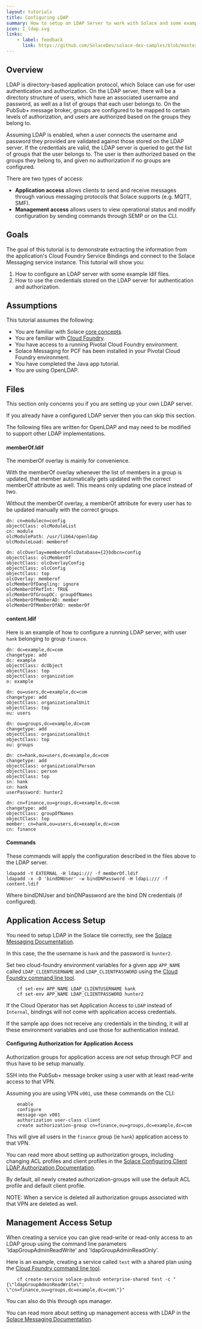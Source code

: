 ```yaml
---
layout: tutorials
title: Configuring LDAP
summary: How to setup an LDAP Server to work with Solace and some examples on how LDAP auth works
icon: I_ldap.svg
links:
    - label: feedback
      link: https://github.com/SolaceDev/solace-dev-samples/blob/master/src/pages/tutorials/cloudfoundry-java/ldap.md
---
```


## Overview

LDAP is directory-based application protocol, which Solace can use for user authentication and authorization.
On the LDAP server, there will be a directory structure of users, which have an associated username and password, as well as a list of groups that each user belongs to.
On the PubSub+ message broker, groups are configured to be mapped to certain levels of authorization, and users are authorized based on the groups they belong to.

Assuming LDAP is enabled, when a user connects the username and password they provided are validated against those stored on the LDAP server.
If the credentials are valid, the LDAP server is queried to get the list of groups that the user belongs to.
The user is then authorized based on the groups they belong to, and given no authorization if no groups are configured.

There are two types of access:

* **Application access** allows clients to send and receive messages through various messaging protocols that Solace supports (e.g. MQTT, SMF).
* **Management access** allows users to view operational status and modify configuration by sending commands through SEMP or on the CLI.

## Goals

The goal of this tutorial is to demonstrate extracting the information from the application's Cloud Foundry Service Bindings and connect to the Solace Messaging service instance.  This tutorial will show you:

1. How to configure an LDAP server with some example ldif files.
1. How to use the credentials stored on the LDAP server for authentication and authorization.

## Assumptions

This tutorial assumes the following:

* You are familiar with Solace [core concepts](https://docs.solace.com/PubSub-Basics/Core-Concepts.htm).
* You are familiar with [Cloud Foundry](https://www.cloudfoundry.org/).
* You have access to a running Pivotal Cloud Foundry environment.
* Solace Messaging for PCF has been installed in your Pivotal Cloud Foundry environment.
* You have completed the Java app tutorial.
* You are using OpenLDAP.

## Files

This section only concerns you if you are setting up your own LDAP server.

If you already have a configured LDAP server then you can skip this section.

The following files are written for OpenLDAP and may need to be modified to support other LDAP implementations.

#### memberOf.ldif

The memberOf overlay is mainly for convenience.

With the memberOf overlay whenever the list of members in a group is updated, that member automatically gets updated with the correct memberOf attribute as well. This means only updating one place instead of two.

Without the memberOf overlay, a memberOf attribute for every user has to be updated manually with the correct groups.

```
dn: cn=modulecn=config
objectClass: olcModuleList
cn: module
olcModulePath: /usr/lib64/openldap
olcModuleLoad: memberof

dn: olcOverlay=memberofolcDatabase={2}bdbcn=config
objectClass: olcMemberOf
objectClass: olcOverlayConfig
objectClass: olcConfig
objectClass: top
olcOverlay: memberof
olcMemberOfDangling: ignore
olcMemberOfRefInt: TRUE
olcMemberOfGroupOC: groupOfNames
olcMemberOfMemberAD: member
olcMemberOfMemberOfAD: memberOf
```

#### content.ldif

Here is an example of how to configure a running LDAP server, with user `hank` belonging to group `finance`.

```
dn: dc=example,dc=com
changetype: add
dc: example
objectClass: dcObject
objectClass: top
objectClass: organization
o: example

dn: ou=users,dc=example,dc=com
changetype: add
objectClass: organizationalUnit
objectClass: top
ou: users

dn: ou=groups,dc=example,dc=com
changetype: add
objectClass: organizationalUnit
objectClass: top
ou: groups

dn: cn=hank,ou=users,dc=example,dc=com
changetype: add
objectClass: organizationalPerson
objectClass: person
objectClass: top
sn: hank
cn: hank
userPassword: hunter2

dn: cn=finance,ou=groups,dc=example,dc=com
changetype: add
objectClass: groupOfNames
objectClass: top
member: cn=hank,ou=users,dc=example,dc=com
cn: finance
```
#### Commands

These commands will apply the configuration described in the files above to the LDAP server.

```
ldapadd -Y EXTERNAL -H ldapi:/// -f memberOf.ldif
ldapadd -x -D 'bindDNUser' -w bindDNPassword -H ldapi:/// -f content.ldif
```

Where bindDNUser and binDNPassword are the bind DN credentials (if configured).

## Application Access Setup

You need to setup LDAP in the Solace tile correctly, see the [Solace Messaging Documentation](https://docs.pivotal.io/solace-messaging/installing.html#optional_ldap_settings).

In this case, the the username is `hank` and the password is `hunter2`.

Set two cloud-foundry environment variables for a given app `APP_NAME` called `LDAP_CLIENTUSERNAME` and `LDAP_CLIENTPASSWORD` using the [Cloud Foundry command line tool](https://docs.cloudfoundry.org/cf-cli/).

```
    cf set-env APP_NAME LDAP_CLIENTUSERNAME hank
    cf set-env APP_NAME LDAP_CLIENTPASSWORD hunter2
```

If the Cloud Operator has set Application Access to `LDAP` instead of `Internal`, bindings will not come with application access credentials.

If the sample app does not receive any credentials in the binding, it will at these environment variables and use those for authentication instead.

#### Configuring Authorization for Application Access

Authorization groups for application access are not setup through PCF and thus have to be setup manually.

SSH into the PubSub+ message broker using a user with at least read-write access to that VPN.

Assuming you are using VPN `v001`, use these commands on the CLI:
```
    enable
    configure
    message-vpn v001
    authorization user-class client
    create authorization-group cn=finance,ou=groups,dc=example,dc=com
```

This will give all users in the `finance` group (ie `hank`) application access to that VPN.

You can read more about setting up authorization groups, including changing ACL profiles and client profiles in the [Solace Configuring Client LDAP Authorization Documentation](https://docs.solace.com/Configuring-and-Managing/Configuring-LDAP-Authentication.htm).

By default, all newly created authorization-groups will use the default ACL profile and default client profile.

NOTE: When a service is deleted all authorization groups associated with that VPN are deleted as well.

## Management Access Setup

When creating a service you can give read-write or read-only access to an LDAP group using the command line parameters 'ldapGroupAdminReadWrite' and 'ldapGroupAdminReadOnly'.

Here is an example, creating a service called `test` with a shared plan using the [Cloud Foundry command line tool](https://docs.cloudfoundry.org/cf-cli/).

```
    cf create-service solace-pubsub enterprise-shared test -c "{\"ldapGroupAdminReadWrite\": \"cn=finance,ou=groups,dc=example,dc=com\"}"
```

You can also do this through ops manager.

You can read more about setting up management access with LDAP in the [Solace Messaging Documentation](https://docs.pivotal.io/solace-messaging/installing.html#optional_management_access).
